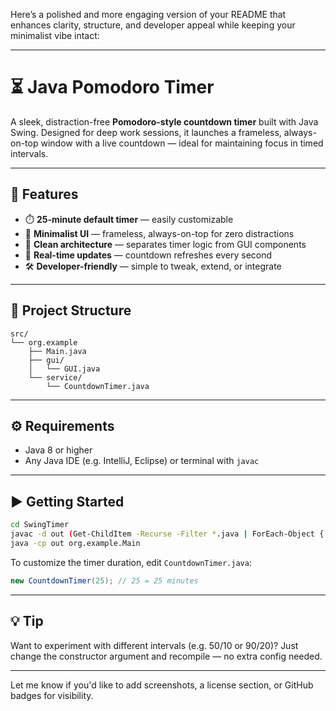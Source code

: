 Here’s a polished and more engaging version of your README that enhances clarity, structure, and developer appeal while keeping your minimalist vibe intact:

---

# ⏳ Java Pomodoro Timer

A sleek, distraction-free **Pomodoro-style countdown timer** built with Java Swing. Designed for deep work sessions, it launches a frameless, always-on-top window with a live countdown — ideal for maintaining focus in timed intervals.

---

## 🚀 Features

- ⏱️ **25-minute default timer** — easily customizable
- 🧼 **Minimalist UI** — frameless, always-on-top for zero distractions
- 🧠 **Clean architecture** — separates timer logic from GUI components
- 🔄 **Real-time updates** — countdown refreshes every second
- 🛠️ **Developer-friendly** — simple to tweak, extend, or integrate

---

## 📁 Project Structure

```
src/
└── org.example
    ├── Main.java
    ├── gui/
    │   └── GUI.java
    └── service/
        └── CountdownTimer.java
```

---

## ⚙️ Requirements

- Java 8 or higher
- Any Java IDE (e.g. IntelliJ, Eclipse) or terminal with `javac`

---

## ▶️ Getting Started

```bash
cd SwingTimer
javac -d out (Get-ChildItem -Recurse -Filter *.java | ForEach-Object { $_.FullName })
java -cp out org.example.Main
```

To customize the timer duration, edit `CountdownTimer.java`:

```java
new CountdownTimer(25); // 25 = 25 minutes
```

---

## 💡 Tip

Want to experiment with different intervals (e.g. 50/10 or 90/20)? Just change the constructor argument and recompile — no extra config needed.

---

Let me know if you'd like to add screenshots, a license section, or GitHub badges for visibility.
